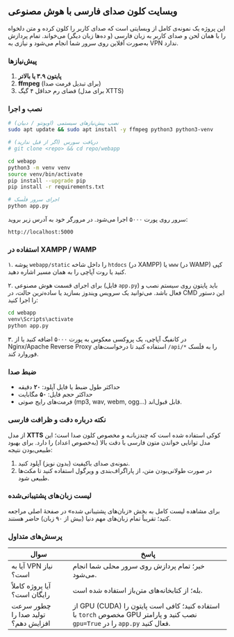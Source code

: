 ## وبسایت کلون صدای فارسی با هوش مصنوعی

این پروژه یک نمونه‌ی کامل از وبسایتی است که صدای کاربر را کلون کرده و متن دلخواه را با همان لحن و صدای کاربر به زبان فارسی (و ده‌ها زبان دیگر) می‌خواند. تمام پردازش به‌صورت آفلاین روی سرور شما انجام می‌شود و نیازی به VPN ندارد.

### پیش‌نیازها

1. **پایتون ۳.۹ یا بالاتر**
2. **ffmpeg** (برای تبدیل فرمت صدا)
3. فضای رم حداقل ۴ گیگ (برای مدل XTTS)

### نصب و اجرا

```bash
# نصب پیش‌نیازهای سیستمی (اوبونتو / دبیان)
sudo apt update && sudo apt install -y ffmpeg python3 python3-venv

# دریافت سورس (اگر از قبل ندارید)
# git clone <repo> && cd repo/webapp

cd webapp
python3 -m venv venv
source venv/bin/activate
pip install --upgrade pip
pip install -r requirements.txt

# اجرای سرور فلَسک
python app.py
```

سرور روی پورت ۵۰۰۰ اجرا می‌شود. در مرورگر خود به آدرس زیر بروید:

```
http://localhost:5000
```

### استفاده در XAMPP / WAMP

۱. پوشه `webapp/static` را داخل شاخه `htdocs` (در XAMPP) یا `www` (در WAMP) کپی کنید یا روت آپاچی را به همان مسیر اشاره دهید.

۲. برای اجرای قسمت هوش مصنوعی (فایل `app.py`) باید پایتون روی سیستم نصب و فعال باشد. می‌توانید یک سرویس ویندوز بسازید یا ساده‌ترین حالت، در CMD این دستور را اجرا کنید:

```cmd
cd webapp
venv\Scripts\activate
python app.py
```

۳. در کانفیگ آپاچی، یک پروکسی معکوس به پورت ۵۰۰۰ اضافه کنید یا از Nginx/Apache Reverse Proxy استفاده کنید تا درخواست‌های `/api/*` را به فلَسک فوروارد کند.

### ضبط صدا

- حداکثر طول ضبط یا فایل آپلود: **۲۰** دقیقه
- حداکثر حجم فایل: **۵۰** مگابایت
- فرمت‌های رایج صوتی (mp3, wav, webm, ogg…) قابل قبول‌اند.

### نکته درباره دقت و ظرافت فارسی

از مدل **XTTS** کوکی استفاده شده است که چندزبانـه و مخصوص کلون صدا است؛ این مدل توانایی خواندن متون فارسی با دقت بالا (به‌خصوص اعداد) را دارد. برای بهبود طبیعی‌بودن نتیجه:

1. نمونه‌ی صدای باکیفیت (بدون نویز) آپلود کنید.
2. در صورت طولانی‌بودن متن، از پاراگراف‌بندی و ویرگول استفاده کنید تا مکث‌ها طبیعی شود.

### لیست زبان‌های پشتیبانی‌شده

برای مشاهده لیست کامل به بخش «زبان‌های پشتیبانی شده» در صفحهٔ اصلی مراجعه کنید؛ تقریباً تمام زبان‌های مهم دنیا (بیش از ۹۰ زبان) حاضر هستند.

### پرسش‌های متداول

| سوال | پاسخ |
|---|---|
| آیا به VPN نیاز است؟ | خیر؛ تمام پردازش روی سرور محلی شما انجام می‌شود. |
| آیا پروژه کاملاً رایگان است؟ | بله؛ از کتابخانه‌های متن‌باز استفاده شده است. |
| چطور سرعت تولید صدا را افزایش دهم؟ | از GPU (CUDA) استفاده کنید؛ کافی است پایتون را با `torch` مخصوص GPU نصب کنید و پارامتر `gpu=True` را در `app.py` فعال کنید. |